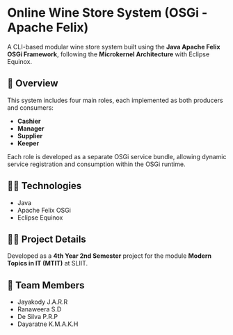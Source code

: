 # Online Wine Store System (OSGi - Apache Felix)

A CLI-based modular wine store system built using the **Java Apache Felix OSGi Framework**, following the **Microkernel Architecture** with Eclipse Equinox.

## 🔧 Overview

This system includes four main roles, each implemented as both producers and consumers:

- **Cashier**
- **Manager**
- **Supplier**
- **Keeper**

Each role is developed as a separate OSGi service bundle, allowing dynamic service registration and consumption within the OSGi runtime.

## 🧑‍💻 Technologies
- Java
- Apache Felix OSGi
- Eclipse Equinox

## 👨‍🎓 Project Details

Developed as a **4th Year 2nd Semester** project for the module **Modern Topics in IT (MTIT)** at SLIIT.

## 👥 Team Members
- Jayakody J.A.R.R 
- Ranaweera S.D  
- De Silva P.R.P  
- Dayaratne K.M.A.K.H  
